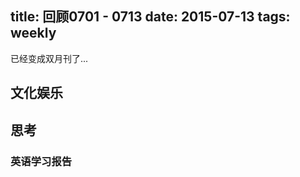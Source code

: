 title: 回顾0701 - 0713
date: 2015-07-13
tags: weekly
---

已经变成双月刊了...

<!--more-->

## 文化娱乐



## 思考

### 英语学习报告

